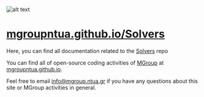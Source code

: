 ![alt text](http://mgroup.ntua.gr/wp-content/uploads/2018/05/MGroup52.png "MGroup")

[mgroupntua.github.io/Solvers](https://mgroupntua.github.io/Solvers)
===================

Here, you can find all documentation related to the [Solvers](https://github.com/mgroupntua/Solvers) repo

You can find all of open-source coding activities of [MGroup](http://mgroup.ntua.gr) at [mgroupntua.github.io](https://mgroupntua.github.io).

Feel free to email [info@mgroup.ntua.gr](mailto:info@mgroup.ntua.gr) if you have any questions about this site or MGroup
activities in general.
